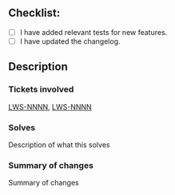 ## Checklist:
- [ ] I have added relevant tests for new features.
- [ ] I have updated the changelog.

## Description

### Tickets involved
[LWS-NNNN](https://kbse.atlassian.net/browse/LWS-NNNN), [LWS-NNNN](https://kbse.atlassian.net/browse/LWS-NNNN)

### Solves

Description of what this solves

### Summary of changes

Summary of changes
